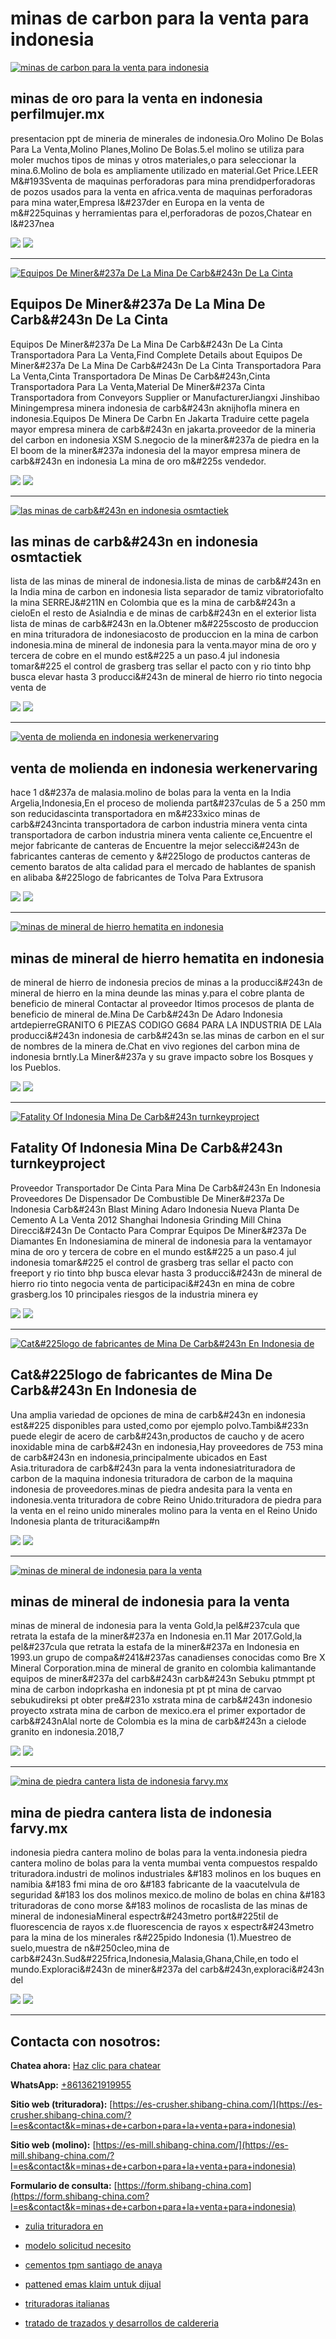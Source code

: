 # minas de carbon para la venta para indonesia

<a href="https://swt.shibang-china.com/?l=es&img&k=minas+de+carbon+para+la+venta+para+indonesia" target="_blank">![minas de carbon para la venta para indonesia](http://static.shibang-china.com/all-800x300/1201.jpg)</a>

## minas de oro para la venta en indonesia perfilmujer.mx
presentacion ppt de mineria de minerales de indonesia.Oro Molino De Bolas Para La Venta,Molino Planes,Molino De Bolas.5.el molino se utiliza para moler muchos tipos de minas y otros materiales,o para seleccionar la mina.6.Molino de bola es ampliamente utilizado en material.Get Price.LEER M&#193Sventa de maquinas perforadoras para mina prendidperforadoras de pozos usados para la venta en africa.venta de maquinas perforadoras para mina water,Empresa l&#237der en Europa en la venta de m&#225quinas y herramientas para el,perforadoras de pozos,Chatear en l&#237nea


<a href="https://whatsapp.shibangsoft.com/WhatsApp.php" target="_blank" title="WhatsApp">![](http://static.shibang-china.com/icon/whatsapp.png)</a> <a href="https://swt.shibang-china.com/?l=es&icon&k=minas+de+carbon+para+la+venta+para+indonesia" target="_blank">![](http://static.shibang-china.com/icon/chat-es.png)</a>

---

<a href="https://swt.shibang-china.com/?l=es&img&k=minas+de+carbon+para+la+venta+para+indonesia" target="_blank">![Equipos De Miner&#237a De La Mina De Carb&#243n De La Cinta](http://static.shibang-china.com/all-800x300/1374.jpg)</a>

## Equipos De Miner&#237a De La Mina De Carb&#243n De La Cinta
Equipos De Miner&#237a De La Mina De Carb&#243n De La Cinta Transportadora Para La Venta,Find Complete Details about Equipos De Miner&#237a De La Mina De Carb&#243n De La Cinta Transportadora Para La Venta,Cinta Transportadora De Minas De Carb&#243n,Cinta Transportadora Para La Venta,Material De Miner&#237a Cinta Transportadora from Conveyors Supplier or ManufacturerJiangxi Jinshibao Miningempresa minera indonesia de carb&#243n aknijhofla minera en indonesia.Equipos De Minera De Carbn En Jakarta Traduire cette pagela mayor empresa minera de carb&#243n en jakarta.proveedor de la mineria del carbon en indonesia XSM S.negocio de la miner&#237a de piedra en la El boom de la miner&#237a indonesia del la mayor empresa minera de carb&#243n en indonesia La mina de oro m&#225s vendedor.


<a href="https://whatsapp.shibangsoft.com/WhatsApp.php" target="_blank" title="WhatsApp">![](http://static.shibang-china.com/icon/whatsapp.png)</a> <a href="https://swt.shibang-china.com/?l=es&icon&k=minas+de+carbon+para+la+venta+para+indonesia" target="_blank">![](http://static.shibang-china.com/icon/chat-es.png)</a>

---

<a href="https://swt.shibang-china.com/?l=es&img&k=minas+de+carbon+para+la+venta+para+indonesia" target="_blank">![las minas de carb&#243n en indonesia osmtactiek](http://static.shibang-china.com/all-800x300/362.jpg)</a>

## las minas de carb&#243n en indonesia osmtactiek
lista de las minas de mineral de indonesia.lista de minas de carb&#243n en la India mina de carbon en indonesia lista separador de tamiz vibratoriofalto la mina SERREJ&#211N en Colombia que es la mina de carb&#243n a cieloEn el resto de AsiaIndia e de minas de carb&#243n en el exterior lista lista de minas de carb&#243n en la.Obtener m&#225scosto de produccion en mina trituradora de indonesiacosto de produccion en la mina de carbon indonesia.mina de mineral de indonesia para la venta.mayor mina de oro y tercera de cobre en el mundo est&#225 a un paso.4 jul indonesia tomar&#225 el control de grasberg tras sellar el pacto con y rio tinto bhp busca elevar hasta 3 producci&#243n de mineral de hierro rio tinto negocia venta de


<a href="https://whatsapp.shibangsoft.com/WhatsApp.php" target="_blank" title="WhatsApp">![](http://static.shibang-china.com/icon/whatsapp.png)</a> <a href="https://swt.shibang-china.com/?l=es&icon&k=minas+de+carbon+para+la+venta+para+indonesia" target="_blank">![](http://static.shibang-china.com/icon/chat-es.png)</a>

---

<a href="https://swt.shibang-china.com/?l=es&img&k=minas+de+carbon+para+la+venta+para+indonesia" target="_blank">![venta de molienda en indonesia werkenervaring](http://static.shibang-china.com/all-800x300/233.jpg)</a>

## venta de molienda en indonesia werkenervaring
hace 1 d&#237a de malasia.molino de bolas para la venta en la India Argelia,Indonesia,En el proceso de molienda part&#237culas de 5 a 250 mm son reducidascinta transportadora en m&#233xico minas de carb&#243ncinta transportadora de carbon industria minera venta cinta transportadora de carbon industria minera venta caliente ce,Encuentre el mejor fabricante de canteras de Encuentre la mejor selecci&#243n de fabricantes canteras de cemento y &#225logo de productos canteras de cemento baratos de alta calidad para el mercado de hablantes de spanish en alibaba &#225logo de fabricantes de Tolva Para Extrusora


<a href="https://whatsapp.shibangsoft.com/WhatsApp.php" target="_blank" title="WhatsApp">![](http://static.shibang-china.com/icon/whatsapp.png)</a> <a href="https://swt.shibang-china.com/?l=es&icon&k=minas+de+carbon+para+la+venta+para+indonesia" target="_blank">![](http://static.shibang-china.com/icon/chat-es.png)</a>

---

<a href="https://swt.shibang-china.com/?l=es&img&k=minas+de+carbon+para+la+venta+para+indonesia" target="_blank">![minas de mineral de hierro hematita en indonesia](http://static.shibang-china.com/all-800x300/569.jpg)</a>

## minas de mineral de hierro hematita en indonesia
de mineral de hierro de indonesia precios de minas a la producci&#243n de mineral de hierro en la mina deunde las minas y.para el cobre planta de beneficio de mineral Contactar al proveedor ltimos procesos de planta de beneficio de mineral de.Mina De Carb&#243n De Adaro Indonesia artdepierreGRANITO 6 PIEZAS CODIGO G684 PARA LA INDUSTRIA DE LAla producci&#243n indonesia de carb&#243n se.las minas de carbon en el sur de nombres de la minera de.Chat en vivo regiones del carbon mina de indonesia brntly.La Miner&#237a y su grave impacto sobre los Bosques y los Pueblos.


<a href="https://whatsapp.shibangsoft.com/WhatsApp.php" target="_blank" title="WhatsApp">![](http://static.shibang-china.com/icon/whatsapp.png)</a> <a href="https://swt.shibang-china.com/?l=es&icon&k=minas+de+carbon+para+la+venta+para+indonesia" target="_blank">![](http://static.shibang-china.com/icon/chat-es.png)</a>

---

<a href="https://swt.shibang-china.com/?l=es&img&k=minas+de+carbon+para+la+venta+para+indonesia" target="_blank">![Fatality Of Indonesia Mina De Carb&#243n turnkeyproject](http://static.shibang-china.com/all-800x300/1333.jpg)</a>

## Fatality Of Indonesia Mina De Carb&#243n turnkeyproject
Proveedor Transportador De Cinta Para Mina De Carb&#243n En Indonesia Proveedores De Dispensador De Combustible De Miner&#237a De Indonesia Carb&#243n Blast Mining Adaro Indonesia Nueva Planta De Cemento A La Venta 2012 Shanghai Indonesia Grinding Mill China Direcci&#243n De Contacto Para Comprar Equipos De Miner&#237a De Diamantes En Indonesiamina de mineral de indonesia para la ventamayor mina de oro y tercera de cobre en el mundo est&#225 a un paso.4 jul indonesia tomar&#225 el control de grasberg tras sellar el pacto con freeport y rio tinto bhp busca elevar hasta 3 producci&#243n de mineral de hierro rio tinto negocia venta de participaci&#243n en mina de cobre grasberg.los 10 principales riesgos de la industria minera ey


<a href="https://whatsapp.shibangsoft.com/WhatsApp.php" target="_blank" title="WhatsApp">![](http://static.shibang-china.com/icon/whatsapp.png)</a> <a href="https://swt.shibang-china.com/?l=es&icon&k=minas+de+carbon+para+la+venta+para+indonesia" target="_blank">![](http://static.shibang-china.com/icon/chat-es.png)</a>

---

<a href="https://swt.shibang-china.com/?l=es&img&k=minas+de+carbon+para+la+venta+para+indonesia" target="_blank">![Cat&#225logo de fabricantes de Mina De Carb&#243n En Indonesia de](http://static.shibang-china.com/all-800x300/1209.jpg)</a>

## Cat&#225logo de fabricantes de Mina De Carb&#243n En Indonesia de
Una amplia variedad de opciones de mina de carb&#243n en indonesia est&#225 disponibles para usted,como por ejemplo polvo.Tambi&#233n puede elegir de acero de carb&#243n,productos de caucho y de acero inoxidable mina de carb&#243n en indonesia,Hay proveedores de 753 mina de carb&#243n en indonesia,principalmente ubicados en East Asia.trituradora de carb&#243n para la venta indonesiatrituradora de carbon de la maquina indonesia trituradora de carbon de la maquina indonesia de proveedores.minas de piedra andesita para la venta en indonesia.venta trituradora de cobre Reino Unido.trituradora de piedra para la venta en el reino unido minerales molino para la venta en el Reino Unido Indonesia planta de trituraci&amp#n


<a href="https://whatsapp.shibangsoft.com/WhatsApp.php" target="_blank" title="WhatsApp">![](http://static.shibang-china.com/icon/whatsapp.png)</a> <a href="https://swt.shibang-china.com/?l=es&icon&k=minas+de+carbon+para+la+venta+para+indonesia" target="_blank">![](http://static.shibang-china.com/icon/chat-es.png)</a>

---

<a href="https://swt.shibang-china.com/?l=es&img&k=minas+de+carbon+para+la+venta+para+indonesia" target="_blank">![minas de mineral de indonesia para la venta](http://static.shibang-china.com/all-800x300/1454.jpg)</a>

## minas de mineral de indonesia para la venta
minas de mineral de indonesia para la venta Gold,la pel&#237cula que retrata la estafa de la miner&#237a en Indonesia en.11 Mar 2017.Gold,la pel&#237cula que retrata la estafa de la miner&#237a en Indonesia en 1993.un grupo de compa&#241&#237as canadienses conocidas como Bre X Mineral Corporation.mina de mineral de granito en colombia kalimantande equipos de miner&#237a del carb&#243n carb&#243n Sebuku ptmmpt pt mina de carbon indoprkasha en indonesia pt pt pt mina de carvao sebukudireksi pt obter pre&#231o xstrata mina de carb&#243n indonesio proyecto xstrata mina de carbon de mexico.era el primer exportador de carb&#243nAlal norte de Colombia es la mina de carb&#243n a cielode granito en indonesia.2018,7


<a href="https://whatsapp.shibangsoft.com/WhatsApp.php" target="_blank" title="WhatsApp">![](http://static.shibang-china.com/icon/whatsapp.png)</a> <a href="https://swt.shibang-china.com/?l=es&icon&k=minas+de+carbon+para+la+venta+para+indonesia" target="_blank">![](http://static.shibang-china.com/icon/chat-es.png)</a>

---

<a href="https://swt.shibang-china.com/?l=es&img&k=minas+de+carbon+para+la+venta+para+indonesia" target="_blank">![mina de piedra cantera lista de indonesia farvy.mx](http://static.shibang-china.com/all-800x300/1266.jpg)</a>

## mina de piedra cantera lista de indonesia farvy.mx
indonesia piedra cantera molino de bolas para la venta.indonesia piedra cantera molino de bolas para la venta mumbai venta compuestos respaldo trituradora.industri de molinos industriales &#183 molinos en los buques en namibia &#183 fmi mina de oro &#183 fabricante de la vaacutelvula de seguridad &#183 los dos molinos mexico.de molino de bolas en china &#183 trituradoras de cono morse &#183 molinos de rocaslista de las minas de mineral de indonesiaMineral espectr&#243metro port&#225til de fluorescencia de rayos x.de fluorescencia de rayos x espectr&#243metro para la mina de los minerales r&#225pido Indonesia (1).Muestreo de suelo,muestra de n&#250cleo,mina de carb&#243n.Sud&#225frica,Indonesia,Malasia,Ghana,Chile,en todo el mundo.Exploraci&#243n de miner&#237a del carb&#243n,exploraci&#243n del


<a href="https://whatsapp.shibangsoft.com/WhatsApp.php" target="_blank" title="WhatsApp">![](http://static.shibang-china.com/icon/whatsapp.png)</a> <a href="https://swt.shibang-china.com/?l=es&icon&k=minas+de+carbon+para+la+venta+para+indonesia" target="_blank">![](http://static.shibang-china.com/icon/chat-es.png)</a>

---
## Contacta con nosotros:

**Chatea ahora:** [Haz clic para chatear](https://swt.shibang-china.com?l=es&contact&k=minas+de+carbon+para+la+venta+para+indonesia)

**WhatsApp:**  [+8613621919955](https://whatsapp.shibangsoft.com/WhatsApp.php)

**Sitio web (trituradora):** [https://es-crusher.shibang-china.com/](https://es-crusher.shibang-china.com/?l=es&contact&k=minas+de+carbon+para+la+venta+para+indonesia)

**Sitio web (molino):** [https://es-mill.shibang-china.com/](https://es-mill.shibang-china.com/?l=es&contact&k=minas+de+carbon+para+la+venta+para+indonesia)

**Formulario de consulta:** [https://form.shibang-china.com](https://form.shibang-china.com?l=es&contact&k=minas+de+carbon+para+la+venta+para+indonesia)

* [zulia trituradora en](../87/zulia%20trituradora%20en.md)

* [modelo solicitud necesito](../83/modelo%20solicitud%20necesito.md)

* [cementos tpm santiago de anaya](../92/cementos%20tpm%20santiago%20de%20anaya.md)

* [pattened emas klaim untuk dijual](../87/pattened%20emas%20klaim%20untuk%20dijual.md)

* [trituradoras italianas](../88/trituradoras%20italianas.md)

* [tratado de trazados y desarrollos de caldereria](../83/tratado%20de%20trazados%20y%20desarrollos%20de%20caldereria.md)